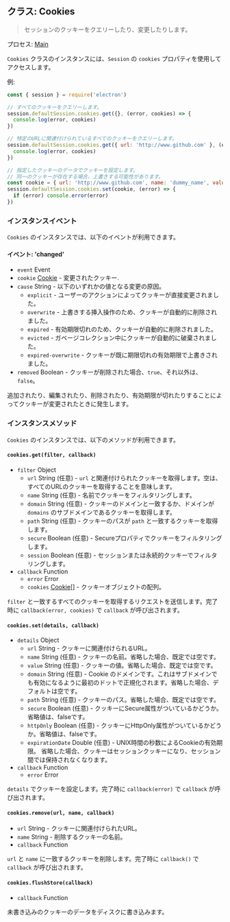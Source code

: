 ## クラス: Cookies

> セッションのクッキーをクエリーしたり、変更したりします。

プロセス: [Main](../glossary.md#main-process)

`Cookies` クラスのインスタンスには、`Session` の `cookies` プロパティを使用してアクセスします。

例:

```javascript
const { session } = require('electron')

// すべてのクッキーをクエリーします。
session.defaultSession.cookies.get({}, (error, cookies) => {
  console.log(error, cookies)
})

// 特定のURLに関連付けられているすべてのクッキーをクエリーします。
session.defaultSession.cookies.get({ url: 'http://www.github.com' }, (error, cookies) => {
  console.log(error, cookies)
})

// 指定したクッキーのデータでクッキーを設定します。
// 同一のクッキーが存在する場合、上書きする可能性があります。
const cookie = { url: 'http://www.github.com', name: 'dummy_name', value: 'dummy' }
session.defaultSession.cookies.set(cookie, (error) => {
  if (error) console.error(error)
})
```

### インスタンスイベント

`Cookies` のインスタンスでは、以下のイベントが利用できます。

#### イベント: 'changed'

* `event` Event
* `cookie` [Cookie](structures/cookie.md) - 変更されたクッキー.
* `cause` String - 以下のいずれかの値となる変更の原因。 
  * `explicit` - ユーザーのアクションによってクッキーが直接変更されました。
  * `overwrite` - 上書きする挿入操作のため、クッキーが自動的に削除されました。
  * `expired` - 有効期限切れのため、クッキーが自動的に削除されました。
  * `evicted` - ガベージコレクション中にクッキーが自動的に破棄されました。
  * `expired-overwrite` - クッキーが既に期限切れの有効期限で上書きされました。
* `removed` Boolean - クッキーが削除された場合、`true`、それ以外は、`false`。

追加されたり、編集されたり、削除されたり、有効期限が切れたりすることによってクッキーが変更されたときに発生します。

### インスタンスメソッド

`Cookies` のインスタンスでは、以下のメソッドが利用できます。

#### `cookies.get(filter, callback)`

* `filter` Object 
  * `url` String (任意) - `url` と関連付けられたクッキーを取得します。空は、すべてのURLのクッキーを取得することを意味します。
  * `name` String (任意) - 名前でクッキーをフィルタリングします。
  * `domain` String (任意) - クッキーのドメインと一致するか、ドメインが `domains` のサブドメインであるクッキーを取得します。
  * `path` String (任意) - クッキーのパスが `path` と一致するクッキーを取得します。
  * `secure` Boolean (任意) - Secureプロパティでクッキーをフィルタリングします。
  * `session` Boolean (任意) - セッションまたは永続的クッキーでフィルタリングします。
* `callback` Function 
  * `error` Error
  * `cookies` [Cookie[]](structures/cookie.md) - クッキーオブジェクトの配列。

`filter` と一致するすべてのクッキーを取得するリクエストを送信します。完了時に `callback(error, cookies)` で `callback` が呼び出されます。

#### `cookies.set(details, callback)`

* `details` Object 
  * `url` String - クッキーに関連付けられるURL。
  * `name` String (任意) - クッキーの名前。省略した場合、既定では空です。
  * `value` String (任意) - クッキーの値。省略した場合、既定では空です。
  * `domain` String (任意) - Cookie のドメインです。これはサブドメインでも有効になるように最初のドットで正規化されます。省略した場合、デフォルトは空です。
  * `path` String (任意) - クッキーのパス。省略した場合、既定では空です。
  * `secure` Boolean (任意) - クッキーにSecure属性がついているかどうか。省略値は、falseです。
  * `httpOnly` Boolean (任意) - クッキーにHttpOnly属性がついているかどうか。省略値は、falseです。
  * `expirationDate` Double (任意) - UNIX時間の秒数によるCookieの有効期限。 省略した場合、クッキーはセッションクッキーになり、セッション間では保持されなくなります。
* `callback` Function 
  * `error` Error

`details` でクッキーを設定します。完了時に `callback(error)` で `callback` が呼び出されます。

#### `cookies.remove(url, name, callback)`

* `url` String - クッキーに関連付けられたURL。
* `name` String - 削除するクッキーの名前。
* `callback` Function

`url` と `name` に一致するクッキーを削除します。完了時に `callback()` で `callback` が呼び出されます。

#### `cookies.flushStore(callback)`

* `callback` Function

未書き込みのクッキーのデータをディスクに書き込みます。